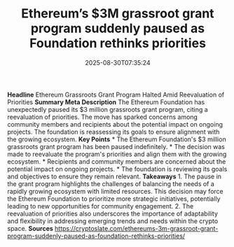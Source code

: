 ﻿---
title: "Ethereum’s $3M grassroot grant program suddenly paused as Foundation rethinks priorities"
date: "2025-08-30T07:35:24"
category: "Markets"
summary: ""
slug: "ethereums 3m grassroot grant program suddenly paused as foun"
source_urls:
  - "https://cryptoslate.com/ethereums-3m-grassroot-grant-program-suddenly-paused-as-foundation-rethinks-priorities/"
seo:
  title: "Ethereum’s $3M grassroot grant program suddenly paused as Foundation rethinks priorities | Hash n Hedge"
  description: ""
  keywords: ["news", "markets", "brief"]
---
**Headline** Ethereum Grassroots Grant Program Halted Amid Reevaluation of Priorities  **Summary Meta Description** The Ethereum Foundation has unexpectedly paused its $3 million grassroots grant program, citing a reevaluation of priorities. The move has sparked concerns among community members and recipients about the potential impact on ongoing projects. The foundation is reassessing its goals to ensure alignment with the growing ecosystem.  **Key Points**  * The Ethereum Foundation's $3 million grassroots grant program has been paused indefinitely. * The decision was made to reevaluate the program's priorities and align them with the growing ecosystem. * Recipients and community members are concerned about the potential impact on ongoing projects. * The foundation is reviewing its goals and objectives to ensure they remain relevant.  **Takeaways**  1. The pause in the grant program highlights the challenges of balancing the needs of a rapidly growing ecosystem with limited resources. This decision may force the Ethereum Foundation to prioritize more strategic initiatives, potentially leading to new opportunities for community engagement. 2. The reevaluation of priorities also underscores the importance of adaptability and flexibility in addressing emerging trends and needs within the crypto space.  **Sources** https://cryptoslate.com/ethereums-3m-grassroot-grant-program-suddenly-paused-as-foundation-rethinks-priorities/ 
